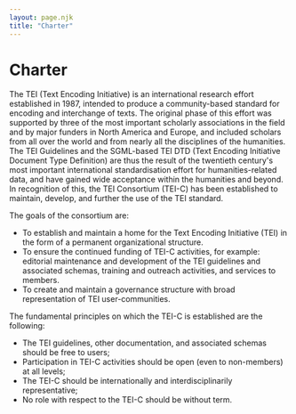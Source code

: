 ```yaml
---
layout: page.njk
title: "Charter"
---
```

# Charter




The TEI (Text Encoding Initiative) is an international research
 effort established in 1987, intended to produce a community-based
 standard for encoding and interchange of texts. The original phase
 of this effort was supported by three of the most important
 scholarly associations in the field and by major funders in North
 America and Europe, and included scholars from all over the world
 and from nearly all the disciplines of the humanities. The TEI
 Guidelines and the SGML-based TEI DTD (Text Encoding Initiative
 Document Type Definition) are thus the result of the twentieth
 century's most important international standardisation effort
 for humanities-related data, and have gained wide acceptance within
 the humanities and beyond. In recognition of this, the TEI
 Consortium (TEI-C) has been established to maintain, develop, and
 further the use of the TEI standard.


The goals of the consortium are:
 
 


* To establish and maintain a home for the Text Encoding
 Initiative (TEI) in the form of a permanent organizational
 structure.
* To ensure the continued funding of TEI-C activities, for
 example: editorial maintenance and development of the TEI
 guidelines and associated schemas, training and outreach activities, and services
 to members.
* To create and maintain a governance structure with
 broad representation of TEI user-communities.


The fundamental principles on which the TEI-C is established are
 the following:
 


* The TEI guidelines, other documentation, and associated schemas should be free
 to users;
* Participation in TEI-C activities should be open (even to
 non-members) at all levels;
* The TEI-C should be internationally and interdisciplinarily
 representative;
* No role with respect to the TEI-C should be without term.




